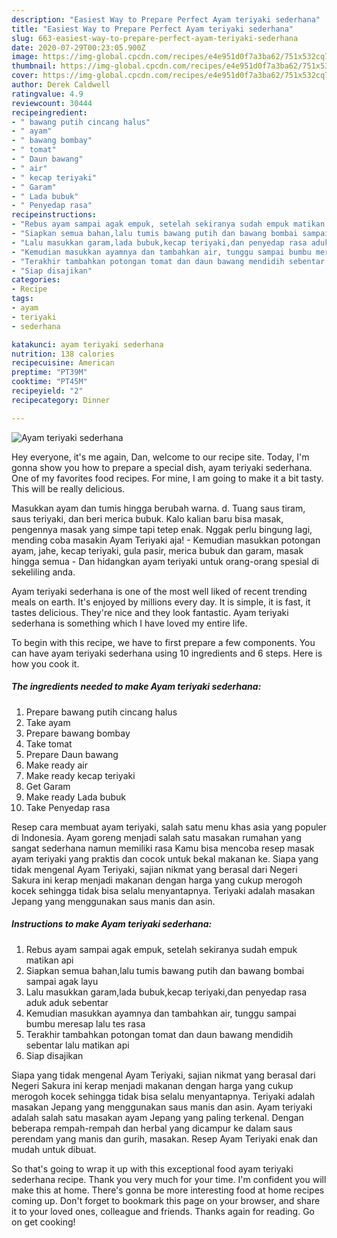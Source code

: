 ```yaml
---
description: "Easiest Way to Prepare Perfect Ayam teriyaki sederhana"
title: "Easiest Way to Prepare Perfect Ayam teriyaki sederhana"
slug: 663-easiest-way-to-prepare-perfect-ayam-teriyaki-sederhana
date: 2020-07-29T00:23:05.900Z
image: https://img-global.cpcdn.com/recipes/e4e951d0f7a3ba62/751x532cq70/ayam-teriyaki-sederhana-foto-resep-utama.jpg
thumbnail: https://img-global.cpcdn.com/recipes/e4e951d0f7a3ba62/751x532cq70/ayam-teriyaki-sederhana-foto-resep-utama.jpg
cover: https://img-global.cpcdn.com/recipes/e4e951d0f7a3ba62/751x532cq70/ayam-teriyaki-sederhana-foto-resep-utama.jpg
author: Derek Caldwell
ratingvalue: 4.9
reviewcount: 30444
recipeingredient:
- " bawang putih cincang halus"
- " ayam"
- " bawang bombay"
- " tomat"
- " Daun bawang"
- " air"
- " kecap teriyaki"
- " Garam"
- " Lada bubuk"
- " Penyedap rasa"
recipeinstructions:
- "Rebus ayam sampai agak empuk, setelah sekiranya sudah empuk matikan api"
- "Siapkan semua bahan,lalu tumis bawang putih dan bawang bombai sampai agak layu"
- "Lalu masukkan garam,lada bubuk,kecap teriyaki,dan penyedap rasa aduk aduk sebentar"
- "Kemudian masukkan ayamnya dan tambahkan air, tunggu sampai bumbu meresap lalu tes rasa"
- "Terakhir tambahkan potongan tomat dan daun bawang mendidih sebentar lalu matikan api"
- "Siap disajikan"
categories:
- Recipe
tags:
- ayam
- teriyaki
- sederhana

katakunci: ayam teriyaki sederhana 
nutrition: 138 calories
recipecuisine: American
preptime: "PT39M"
cooktime: "PT45M"
recipeyield: "2"
recipecategory: Dinner

---
```



![Ayam teriyaki sederhana](https://img-global.cpcdn.com/recipes/e4e951d0f7a3ba62/751x532cq70/ayam-teriyaki-sederhana-foto-resep-utama.jpg)

Hey everyone, it's me again, Dan, welcome to our recipe site. Today, I'm gonna show you how to prepare a special dish, ayam teriyaki sederhana. One of my favorites food recipes. For mine, I am going to make it a bit tasty. This will be really delicious.

Masukkan ayam dan tumis hingga berubah warna. d. Tuang saus tiram, saus teriyaki, dan beri merica bubuk. Kalo kalian baru bisa masak, pengennya masak yang simpe tapi tetep enak. Nggak perlu bingung lagi, mending coba masakin Ayam Teriyaki aja! - Kemudian masukkan potongan ayam, jahe, kecap teriyaki, gula pasir, merica bubuk dan garam, masak hingga semua - Dan hidangkan ayam teriyaki untuk orang-orang spesial di sekeliling anda.

Ayam teriyaki sederhana is one of the most well liked of recent trending meals on earth. It's enjoyed by millions every day. It is simple, it is fast, it tastes delicious. They're nice and they look fantastic. Ayam teriyaki sederhana is something which I have loved my entire life.


To begin with this recipe, we have to first prepare a few components. You can have ayam teriyaki sederhana using 10 ingredients and 6 steps. Here is how you cook it.

<!--inarticleads1-->

##### The ingredients needed to make Ayam teriyaki sederhana:

1. Prepare  bawang putih cincang halus
1. Take  ayam
1. Prepare  bawang bombay
1. Take  tomat
1. Prepare  Daun bawang
1. Make ready  air
1. Make ready  kecap teriyaki
1. Get  Garam
1. Make ready  Lada bubuk
1. Take  Penyedap rasa


Resep cara membuat ayam teriyaki, salah satu menu khas asia yang populer di Indonesia. Ayam goreng menjadi salah satu masakan rumahan yang sangat sederhana namun memiliki rasa Kamu bisa mencoba resep masak ayam teriyaki yang praktis dan cocok untuk bekal makanan ke. Siapa yang tidak mengenal Ayam Teriyaki, sajian nikmat yang berasal dari Negeri Sakura ini kerap menjadi makanan dengan harga yang cukup merogoh kocek sehingga tidak bisa selalu menyantapnya. Teriyaki adalah masakan Jepang yang menggunakan saus manis dan asin. 

<!--inarticleads2-->

##### Instructions to make Ayam teriyaki sederhana:

1. Rebus ayam sampai agak empuk, setelah sekiranya sudah empuk matikan api
1. Siapkan semua bahan,lalu tumis bawang putih dan bawang bombai sampai agak layu
1. Lalu masukkan garam,lada bubuk,kecap teriyaki,dan penyedap rasa aduk aduk sebentar
1. Kemudian masukkan ayamnya dan tambahkan air, tunggu sampai bumbu meresap lalu tes rasa
1. Terakhir tambahkan potongan tomat dan daun bawang mendidih sebentar lalu matikan api
1. Siap disajikan


Siapa yang tidak mengenal Ayam Teriyaki, sajian nikmat yang berasal dari Negeri Sakura ini kerap menjadi makanan dengan harga yang cukup merogoh kocek sehingga tidak bisa selalu menyantapnya. Teriyaki adalah masakan Jepang yang menggunakan saus manis dan asin. Ayam teriyaki adalah salah satu masakan ayam Jepang yang paling terkenal. Dengan beberapa rempah-rempah dan herbal yang dicampur ke dalam saus perendam yang manis dan gurih, masakan. Resep Ayam Teriyaki enak dan mudah untuk dibuat. 

So that's going to wrap it up with this exceptional food ayam teriyaki sederhana recipe. Thank you very much for your time. I'm confident you will make this at home. There's gonna be more interesting food at home recipes coming up. Don't forget to bookmark this page on your browser, and share it to your loved ones, colleague and friends. Thanks again for reading. Go on get cooking!
